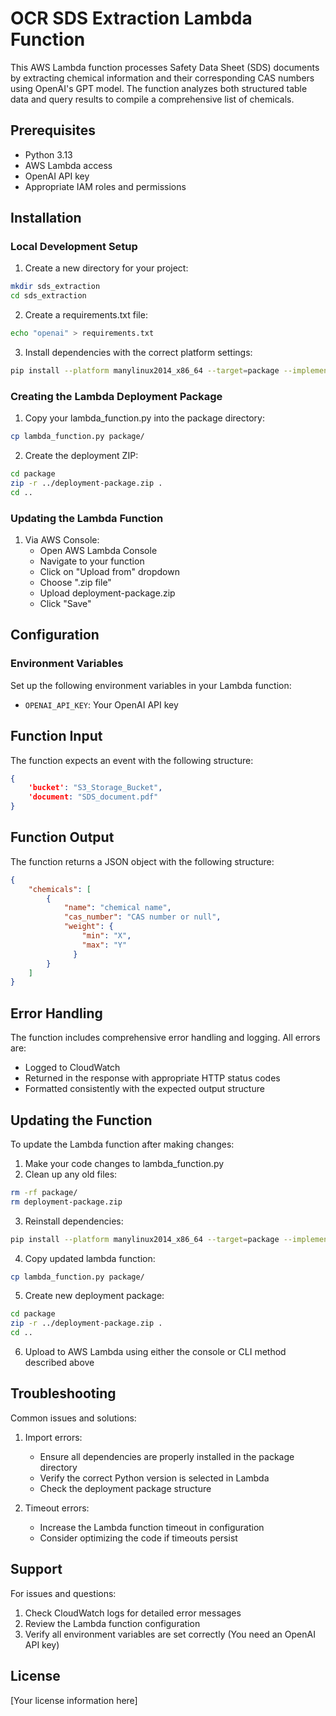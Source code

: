 # OCR SDS Extraction Lambda Function

This AWS Lambda function processes Safety Data Sheet (SDS) documents by extracting chemical information and their corresponding CAS numbers using OpenAI's GPT model. The function analyzes both structured table data and query results to compile a comprehensive list of chemicals.

## Prerequisites

- Python 3.13
- AWS Lambda access
- OpenAI API key
- Appropriate IAM roles and permissions

## Installation

### Local Development Setup

1. Create a new directory for your project:
```bash
mkdir sds_extraction
cd sds_extraction
```

2. Create a requirements.txt file:
```bash
echo "openai" > requirements.txt
```

3. Install dependencies with the correct platform settings:
```bash
pip install --platform manylinux2014_x86_64 --target=package --implementation cp --python-version 3.13 --only-binary=:all: --upgrade -r requirements.txt
```

### Creating the Lambda Deployment Package

1. Copy your lambda_function.py into the package directory:
```bash
cp lambda_function.py package/
```

2. Create the deployment ZIP:
```bash
cd package
zip -r ../deployment-package.zip .
cd ..
```

### Updating the Lambda Function

1. Via AWS Console:
   - Open AWS Lambda Console
   - Navigate to your function
   - Click on "Upload from" dropdown
   - Choose ".zip file"
   - Upload deployment-package.zip
   - Click "Save"


## Configuration

### Environment Variables

Set up the following environment variables in your Lambda function:

- `OPENAI_API_KEY`: Your OpenAI API key

## Function Input

The function expects an event with the following structure:
```json
{
    'bucket': "S3_Storage_Bucket",
    'document: "SDS_document.pdf"
}
```

## Function Output

The function returns a JSON object with the following structure:
```json
{
    "chemicals": [
        {    
            "name": "chemical name",
            "cas_number": "CAS number or null",
            "weight": {
                "min": "X",
                "max": "Y"
              }
        }
    ]
}
```

## Error Handling

The function includes comprehensive error handling and logging. All errors are:
- Logged to CloudWatch
- Returned in the response with appropriate HTTP status codes
- Formatted consistently with the expected output structure

## Updating the Function

To update the Lambda function after making changes:

1. Make your code changes to lambda_function.py
2. Clean up any old files:
```bash
rm -rf package/
rm deployment-package.zip
```

3. Reinstall dependencies:
```bash
pip install --platform manylinux2014_x86_64 --target=package --implementation cp --python-version 3.13 --only-binary=:all: --upgrade -r requirements.txt
```

4. Copy updated lambda function:
```bash
cp lambda_function.py package/
```

5. Create new deployment package:
```bash
cd package
zip -r ../deployment-package.zip .
cd ..
```

6. Upload to AWS Lambda using either the console or CLI method described above

## Troubleshooting

Common issues and solutions:

1. Import errors:
   - Ensure all dependencies are properly installed in the package directory
   - Verify the correct Python version is selected in Lambda
   - Check the deployment package structure

2. Timeout errors:
   - Increase the Lambda function timeout in configuration
   - Consider optimizing the code if timeouts persist


## Support

For issues and questions:
1. Check CloudWatch logs for detailed error messages
2. Review the Lambda function configuration
3. Verify all environment variables are set correctly (You need an OpenAI API key)

## License

[Your license information here]
